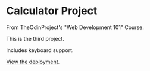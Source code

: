 # Calculator Project

From TheOdinProject's "Web Development 101" Course.

This is the third project.

Includes keyboard support.

[View the deployment](https://homiermorphism.github.io/calculator/).
